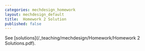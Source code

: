 ```yaml
---
categories: mechdesign_homework
layout: mechdesign_default
title:  Homework 2 Solution
published: false
---
```


See [solutions](/_teaching/mechdesign/Homework/Homework 2 Solutions.pdf).
